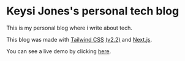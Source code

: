 # Keysi Jones's personal tech blog

This is my personal blog where i write about tech.

This blog was made with [Tailwind CSS](https://tailwindcss.com/) [(v2.2)](https://blog.tailwindcss.com/tailwindcss-2-2) and [Next.js](https://nextjs.org/).

You can see a live demo by clicking [here](https://keysijones-blog.vercel.app/).

